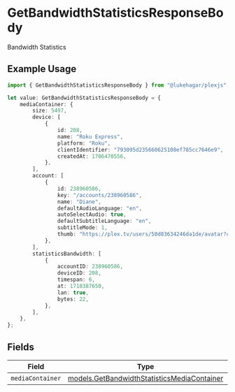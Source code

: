 # GetBandwidthStatisticsResponseBody

Bandwidth Statistics

## Example Usage

```typescript
import { GetBandwidthStatisticsResponseBody } from "@lukehagar/plexjs";

let value: GetBandwidthStatisticsResponseBody = {
    mediaContainer: {
        size: 5497,
        device: [
            {
                id: 208,
                name: "Roku Express",
                platform: "Roku",
                clientIdentifier: "793095d235660625108ef785cc7646e9",
                createdAt: 1706470556,
            },
        ],
        account: [
            {
                id: 238960586,
                key: "/accounts/238960586",
                name: "Diane",
                defaultAudioLanguage: "en",
                autoSelectAudio: true,
                defaultSubtitleLanguage: "en",
                subtitleMode: 1,
                thumb: "https://plex.tv/users/50d83634246da1de/avatar?c=1707110967",
            },
        ],
        statisticsBandwidth: [
            {
                accountID: 238960586,
                deviceID: 208,
                timespan: 6,
                at: 1718387650,
                lan: true,
                bytes: 22,
            },
        ],
    },
};
```

## Fields

| Field                                                                                            | Type                                                                                             | Required                                                                                         | Description                                                                                      |
| ------------------------------------------------------------------------------------------------ | ------------------------------------------------------------------------------------------------ | ------------------------------------------------------------------------------------------------ | ------------------------------------------------------------------------------------------------ |
| `mediaContainer`                                                                                 | [models.GetBandwidthStatisticsMediaContainer](../models/getbandwidthstatisticsmediacontainer.md) | :heavy_minus_sign:                                                                               | N/A                                                                                              |